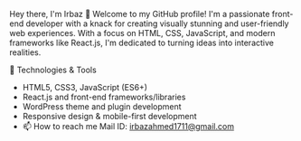 Hey there, I'm Irbaz 👋
Welcome to my GitHub profile! I'm a passionate front-end developer with a knack for creating visually stunning and user-friendly web experiences. With a focus on HTML, CSS, JavaScript, and modern frameworks like React.js, I'm dedicated to turning ideas into interactive realities.

🔧 Technologies & Tools
- HTML5, CSS3, JavaScript (ES6+)
- React.js and front-end frameworks/libraries
- WordPress theme and plugin development
- Responsive design & mobile-first development
- 📫 How to reach me Mail ID:
irbazahmed1711@gmail.com
